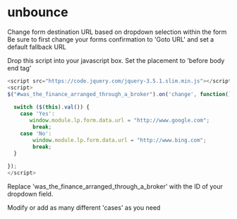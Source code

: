 # unbounce
Change form destination URL based on dropdown selection within the form
Be sure to first change your forms confirmation to 'Goto URL' and set a default fallback URL

Drop this script into your javascript box. Set the placement to 'before body end tag' 

```js
<script src="https://code.jquery.com/jquery-3.5.1.slim.min.js"></script>
<script>
$("#was_the_finance_arranged_through_a_broker").on('change', function() {
 
  switch ($(this).val()) {      
    case 'Yes':
       window.module.lp.form.data.url = "http://www.google.com";
        break;
    case 'No':
        window.module.lp.form.data.url = "http://www.bing.com";
        break;
  }
  
});  
</script>
```
Replace 'was_the_finance_arranged_through_a_broker' with the ID of your dropdown field.

Modify or add as many different 'cases' as you need
